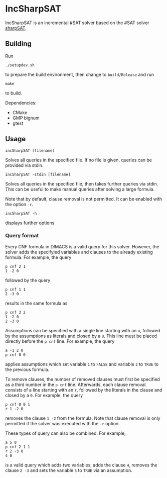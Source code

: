 # IncSharpSAT
IncSharpSAT is an incremental \#SAT solver based on the \#SAT solver [sharpSAT](https://github.com/marcthurley/sharpSAT).

## Building
Run

`./setupdev.sh`

to prepare the build environment, then change to `build/Release` and run

`make`

to build.

Dependencies:

- CMake
- GMP bignum
- gtest

## Usage
`incSharpSAT [filename]`

Solves all queries in the specified file. If no file is given, queries can be provided via stdin.

`incSharpSAT -stdin [filename]`

Solves all queries in the specified file, then takes further queries via stdin. This can be useful to make manual queries after solving a large formula.

Note that by default, clause removal is not permitted. It can be enabled with the option `-r`.

`incSharpSAT -h`

displays further options

### Query format
Every CNF formula in DIMACS is a valid query for this solver. However, the solver adds the specifyied variables and clauses to the already existing formula. For example, the query

```
p cnf 2 1
1 -2 0
```

followed by  the query

```
p cnf 1 1
2 -3 0
```

results in the same formula as

```
p cnf 3 2
1 -2 0
2 -3 0
```

Assumptions can be specified with a single line starting with an `a`, followed by the assumptions as literals and closed by a `0`. This line must be placed directly before the `p cnf` line. For example, the query

```
a -1 2 0
p cnf 0 0
```

applies assumptions which set variable `1` to `FALSE` and variable `2` to `TRUE` to the previous formula.

To remove clauses, the number of removed clauses must first be specified as a third number in the `p cnf` line. Afterwards, each clause removal consists of a line starting with an `r`, followed by the literals in the clause and closed by a `0`. For example, the query

```
p cnf 0 0 1
r 1 -2 0
```

removes the clause `1 -2` from the formula. Note that clause removal is only permitted if the solver was executed with the `-r` option.

These types of query can also be combined. For example,

```
a 5 0
p cnf 2 1 1
r 2 -3 0
4 0
```

is a valid query which adds two variables, adds the clause `4`, removes the clause `2 -3` and sets the variable `5` to `TRUE` via an assumption.
